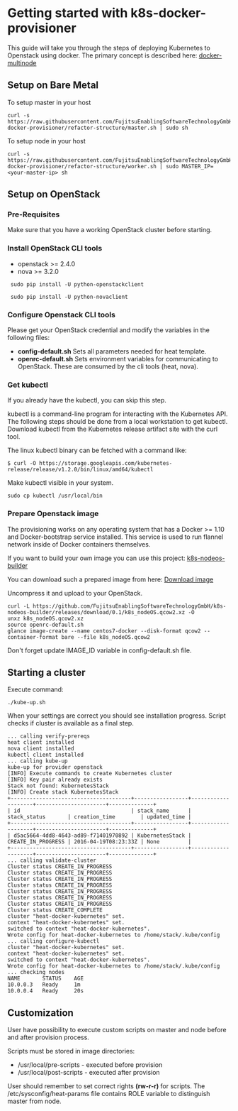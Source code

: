 # Getting started with k8s-docker-provisioner

This guide will take you through the steps of deploying Kubernetes to Openstack using docker. The primary concept is described here: [docker-multinode](https://github.com/FujitsuEnablingSoftwareTechnologyGmbH/kubernetes/blob/master/docs/getting-started-guides/docker-multinode/master.md)

## Setup on Bare Metal

To setup master in your host 

```
curl -s https://raw.githubusercontent.com/FujitsuEnablingSoftwareTechnologyGmbH/k8s-docker-provisioner/refactor-structure/master.sh | sudo sh
```

To setup node in your host

```
curl -s https://raw.githubusercontent.com/FujitsuEnablingSoftwareTechnologyGmbH/k8s-docker-provisioner/refactor-structure/worker.sh | sudo MASTER_IP=<your-master-ip> sh
```


## Setup on OpenStack


### Pre-Requisites

Make sure that you have a working OpenStack cluster before starting.

### Install OpenStack CLI tools

- openstack >= 2.4.0
- nova >= 3.2.0
```
 sudo pip install -U python-openstackclient

 sudo pip install -U python-novaclient
```


### Configure Openstack CLI tools

 Please get your OpenStack credential and modify the variables in the following files:

 - **config-default.sh** Sets all parameters needed for heat template.
 - **openrc-default.sh** Sets environment variables for communicating to OpenStack. These are consumed by the cli tools (heat, nova).

### Get kubectl

If you already have the kubectl, you can skip this step.

kubectl is a command-line program for interacting with the Kubernetes API. The following steps should be done from a local workstation to get kubectl.
Download kubectl from the Kubernetes release artifact site with the curl tool.

The linux kubectl binary can be fetched with a command like:
```
$ curl -O https://storage.googleapis.com/kubernetes-release/release/v1.2.0/bin/linux/amd64/kubectl
```

Make kubectl visible in your system.
```
sudo cp kubectl /usr/local/bin
```

### Prepare Openstack image

The provisioning works on any operating system that has a Docker >= 1.10 and Docker-bootstrap service installed. This service is used to
run flannel network inside of Docker containers themselves.


If you want to build your own image you can use this project: [k8s-nodeos-builder](https://github.com/FujitsuEnablingSoftwareTechnologyGmbH/k8s-nodeos-builder)

You can download such a prepared image from here: [Download image](https://github.com/FujitsuEnablingSoftwareTechnologyGmbH/k8s-nodeos-builder/releases/download/0.1/k8s_nodeOS.qcow2.xz)

Uncompress it and upload to your OpenStack.
```
curl -L https://github.com/FujitsuEnablingSoftwareTechnologyGmbH/k8s-nodeos-builder/releases/download/0.1/k8s_nodeOS.qcow2.xz -O
unxz k8s_nodeOS.qcow2.xz
source openrc-default.sh
glance image-create --name centos7-docker --disk-format qcow2 --container-format bare --file k8s_nodeOS.qcow2
```

Don't forget update IMAGE_ID variable in config-default.sh file.


## Starting a cluster


Execute command:

```
./kube-up.sh
```

When your settings are correct you should see installation progress. Script checks if cluster is available as a final step.

```
... calling verify-prereqs
heat client installed
nova client installed
kubectl client installed
... calling kube-up
kube-up for provider openstack
[INFO] Execute commands to create Kubernetes cluster
[INFO] Key pair already exists
Stack not found: KubernetesStack
[INFO] Create stack KubernetesStack
+--------------------------------------+-----------------+--------------------+----------------------+--------------+
| id                                   | stack_name      | stack_status       | creation_time        | updated_time |
+--------------------------------------+-----------------+--------------------+----------------------+--------------+
| d5ac5664-4dd8-4643-ad89-f71401970892 | KubernetesStack | CREATE_IN_PROGRESS | 2016-04-19T08:23:33Z | None         |
+--------------------------------------+-----------------+--------------------+----------------------+--------------+
... calling validate-cluster
Cluster status CREATE_IN_PROGRESS
Cluster status CREATE_IN_PROGRESS
Cluster status CREATE_IN_PROGRESS
Cluster status CREATE_IN_PROGRESS
Cluster status CREATE_IN_PROGRESS
Cluster status CREATE_IN_PROGRESS
Cluster status CREATE_IN_PROGRESS
Cluster status CREATE_COMPLETE
cluster "heat-docker-kubernetes" set.
context "heat-docker-kubernetes" set.
switched to context "heat-docker-kubernetes".
Wrote config for heat-docker-kubernetes to /home/stack/.kube/config
... calling configure-kubectl
cluster "heat-docker-kubernetes" set.
context "heat-docker-kubernetes" set.
switched to context "heat-docker-kubernetes".
Wrote config for heat-docker-kubernetes to /home/stack/.kube/config
... checking nodes
NAME       STATUS    AGE
10.0.0.3   Ready     1m
10.0.0.4   Ready     20s

```
## Customization

User have possibility to execute custom scripts on master and node before and after provision process.

Scripts must be stored in image directories: 

- /usr/local/pre-scripts  - executed before provision
- /usr/local/post-scripts - executed after provision

User should remember to set correct rights **(rw-r-r)** for scripts.
The /etc/sysconfig/heat-params file contains ROLE variable to distinguish master from node.